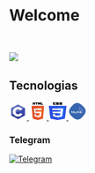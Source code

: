 # Welcome

<br>

![](https://komarev.com/ghpvc/?username=ShinKatsuo-C&style=flat-square)

## Tecnologias

<p>
        <a href="#">
            <img alt="C" width="32px" height="30px" src="assets1/C.png">
        </a>
        <a href="#">
            <img alt="HTML" width="32px" height="32px"src="assets1/html.svg">
        </a>
        <a href="#">
            <img alt="CSS" width="32px" height="32px" src="assets1/ccs3.svg">
        </a>
       <a href="#">
            <img alt="CSS" width="32px" height="32px" src="assets1/mysql_PNG19.png">
        </a>
    </p>
    
### Telegram  
    
<p>
    <a href="https://t.me/Sh1nK4tsu">
        <img alt="Telegram" src="https://img.shields.io/static/v1?style=flat&logo=telegram&logoColor=white&color=%239146FF&label=&message=Sh1nKatsuo"/>
    </a>
</p>
